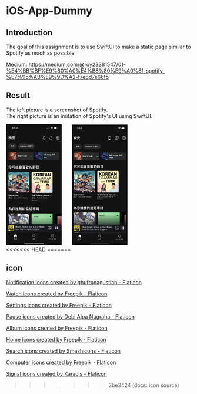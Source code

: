 # iOS-App-Dummy

## Introduction
The goal of this assignment is to use SwiftUI to make a static page similar to Spotify as much as possible.

Medium: https://medium.com/@roy23381547/01-%E4%BB%BF%E9%80%A0%E4%B8%80%E9%A0%81-spotify-%E7%95%AB%E9%9D%A2-f7e6d7e66f5

## Result

The left picture is a screenshot of Spotify. <br/>
The right picture is an imitation of Spotify's UI using SwiftUI.

<div>
    <img src="./assets/origin.jpg" style="width:30%">
    &nbsp;&nbsp;&nbsp;&nbsp;&nbsp;
    <img src="./assets/spotify-clone.png" style="width:30%">
</div>
<<<<<<< HEAD
=======

## icon
<a href="https://www.flaticon.com/free-icons/notification" title="notification icons">Notification icons created by ghufronagustian - Flaticon</a>

<a href="https://www.flaticon.com/free-icons/watch" title="watch icons">Watch icons created by Freepik - Flaticon</a>

<a href="https://www.flaticon.com/free-icons/settings" title="settings icons">Settings icons created by Freepik - Flaticon</a>

<a href="https://www.flaticon.com/free-icons/pause" title="pause icons">Pause icons created by Debi Alpa Nugraha - Flaticon</a>

<a href="https://www.flaticon.com/free-icons/album" title="album icons">Album icons created by Freepik - Flaticon</a>

<a href="https://www.flaticon.com/free-icons/home" title="home icons">Home icons created by Freepik - Flaticon</a>

<a href="https://www.flaticon.com/free-icons/search" title="search icons">Search icons created by Smashicons - Flaticon</a>

<a href="https://www.flaticon.com/free-icons/computer" title="computer icons">Computer icons created by Freepik - Flaticon</a>

<a href="https://www.flaticon.com/free-icons/signal" title="signal icons">Signal icons created by Karacis - Flaticon</a>
>>>>>>> 3be3424 (docs: icon source)
